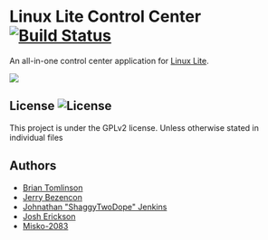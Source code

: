 Linux Lite Control Center [![Build Status][BS img]][Build Status]
=================
[Build Status]: https://travis-ci.org/shaggytwodope/litecontrolcenter
[BS img]: https://api.travis-ci.org/shaggytwodope/litecontrolcenter.png

An all-in-one control center application for [Linux Lite](https://linuxliteos.com).

![](http://i.imgur.com/uF8q9ZT.png)

## License ![License](https://img.shields.io/badge/license-GPLv2-green.svg)

This project is under the GPLv2 license. Unless otherwise stated in individual files

## Authors
- [Brian Tomlinson](https://github.com/darthlukan)
- [Jerry Bezencon](https://github.com/linuxlite/)
- [Johnathan "ShaggyTwoDope" Jenkins](https://github.com/shaggytwodope/)
- [Josh Erickson](https://github.com/snoj)
- [Misko-2083](https://github.com/Misko-2083/)
